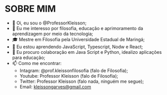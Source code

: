 # SOBRE MIM
- 👋 Oi, eu sou o @ProfessorKleisson;
- 👀 Eu me interesso por filosofia, educação e aprimoramento da aprendizagem por meio da tecnologia;
- 🎓 Mestre em Filosofia pela Universidade Estadual de Maringá;
- 🌱 Eu estou aprendendo JavaScript, Typescript, Nodw e React;
- 💞 Eu procuro colaboração em Java Script e Python, idealizo aplicações para educação;
- 📫 Como me encontrar:
   - Intagram: @prof.kleissonfilosofia (falo de Filosofia);
   - Youtube: Professor Kleisson (falo de Filosofia);
   - Twitter: Professor Kleisson (falo nada, ninguém me segue);
   - Email: kleissongarves@gmail.com




<!---
ProfessorKleisson/ProfessorKleisson is a ✨ special ✨ repository because its `README.md` (this file) appears on your GitHub profile.
You can click the Preview link to take a look at your changes.
--->
